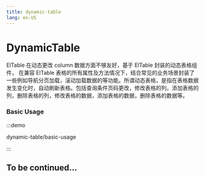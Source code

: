 ```yaml
---
title: dynamic-table
lang: en-US
---
```


# DynamicTable

ElTable 在动态更改 column 数据方面不够友好，基于 ElTable 封装的动态表格组件， 在兼容 ElTable 表格的所有属性及方法情况下，结合常见的业务场景封装了一些例如导航分页加载，滚动加载数据的等功能。所谓动态表格，是指在表格数据发生变化时，自动刷新表格。包括查询条件页码更改，修改表格的列，添加表格的列，删除表格的列，修改表格的数据，添加表格的数据，删除表格的数据等。

### Basic Usage

:::demo

dynamic-table/basic-usage

:::

## To be continued...

